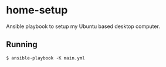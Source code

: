 # home-setup

Ansible playbook to setup my Ubuntu based desktop computer.

## Running

``` shell
$ ansible-playbook -K main.yml
```
